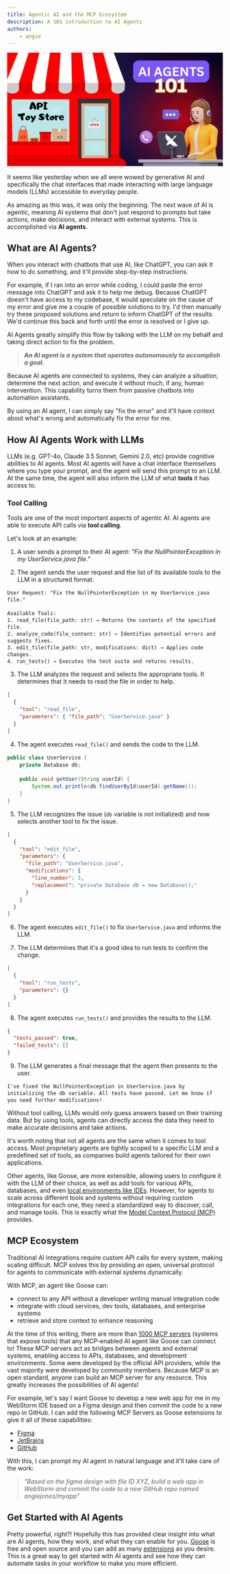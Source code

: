 ```yaml
---
title: Agentic AI and the MCP Ecosystem
description: A 101 introduction to AI Agents
authors: 
    - angie
---
```


![blog banner](agentic-ai-with-mcp.png)

It seems like yesterday when we all were wowed by generative AI and specifically the chat interfaces that made interacting with large language models (LLMs) accessible to everyday people.

As amazing as this was, it was only the beginning. The next wave of AI is agentic, meaning AI systems that don't just respond to prompts but take actions, make decisions, and interact with external systems. This is accomplished via **AI agents**.

<!--truncate-->

## What are AI Agents?

When you interact with chatbots that use AI, like ChatGPT, you can ask it how to do something, and it'll provide step-by-step instructions.

For example, if I ran into an error while coding, I could paste the error message into ChatGPT and ask it to help me debug. Because ChatGPT doesn't have access to my codebase, it would speculate on the cause of my error and give me a couple of possible solutions to try. I'd then manually try these proposed solutions and return to inform ChatGPT of the results. We'd continue this back and forth until the error is resolved or I give up.

AI Agents greatly simplify this flow by talking with the LLM on my behalf and taking direct action to fix the problem.

> _**An AI agent is a system that operates autonomously to accomplish a goal.**_

Because AI agents are connected to systems, they can analyze a situation, determine the next action, and execute it without much, if any, human intervention. This capability turns them from passive chatbots into automation assistants.

By using an AI agent, I can simply say "fix the error" and it'll have context about what's wrong and automatically fix the error for me.

## How AI Agents Work with LLMs

LLMs (e.g. GPT-4o, Claude 3.5 Sonnet, Gemini 2.0, etc) provide cognitive abilities to AI agents. Most AI agents will have a chat interface themselves where you type your prompt, and the agent will send this prompt to an LLM. At the same time, the agent will also inform the LLM of what **tools** it has access to.

### Tool Calling

Tools are one of the most important aspects of agentic AI. AI agents are able to execute API calls via **tool calling**.

Let's look at an example:

1. A user sends a prompt to their AI agent: _"Fix the NullPointerException in my UserService.java file."_

2. The agent sends the user request and the list of its available tools to the LLM in a structured format.
```
User Request: "Fix the NullPointerException in my UserService.java file."

Available Tools:
1. read_file(file_path: str) → Returns the contents of the specified file.
2. analyze_code(file_content: str) → Identifies potential errors and suggests fixes.
3. edit_file(file_path: str, modifications: dict) → Applies code changes.
4. run_tests() → Executes the test suite and returns results.
```

3. The LLM analyzes the request and selects the appropriate tools. It determines that it needs to read the file in order to help.
```json
[
  {
    "tool": "read_file",
    "parameters": { "file_path": "UserService.java" }
  }
]
```

4. The agent executes `read_file()` and sends the code to the LLM.
```java
public class UserService {
    private Database db;

    public void getUser(String userId) {
        System.out.println(db.findUserById(userId).getName());
    }
}
```

5. The LLM recognizes the issue (`db` variable is not initialized) and now selects another tool to fix the issue.
```json
[
  {
    "tool": "edit_file",
    "parameters": {
      "file_path": "UserService.java",
      "modifications": {
        "line_number": 3,
        "replacement": "private Database db = new Database();"
      }
    }
  }
]
```

6. The agent executes `edit_file()` to fix `UserService.java` and informs the LLM.

7. The LLM determines that it's a good idea to run tests to confirm the change.
```json
[
  {
    "tool": "run_tests",
    "parameters": {}
  }
]
```

8. The agent executes `run_tests()` and provides the results to the LLM.
```json
{
  "tests_passed": true,
  "failed_tests": []
}
```

9. The LLM generates a final message that the agent then presents to the user.
```
I've fixed the NullPointerException in UserService.java by initializing the db variable. All tests have passed. Let me know if you need further modifications!
```

Without tool calling, LLMs would only guess answers based on their training data. But by using tools, agents can directly access the data they need to make accurate decisions and take actions.

It's worth noting that not all agents are the same when it comes to tool access. Most proprietary agents are tightly scoped to a specific LLM and a predefined set of tools, as companies build agents tailored for their own applications.

Other agents, like Goose, are more extensible, allowing users to configure it with the LLM of their choice, as well as add tools for various APIs, databases, and even [local environments like IDEs](/docs/tutorials/jetbrains-mcp). However, for agents to scale across different tools and systems without requiring custom integrations for each one, they need a standardized way to discover, call, and manage tools. This is exactly what the [Model Context Protocol (MCP)](https://modelcontextprotocol.io/introduction) provides.

## MCP Ecosystem

Traditional AI integrations require custom API calls for every system, making scaling difficult. MCP solves this by providing an open, universal protocol for agents to communicate with external systems dynamically.

With MCP, an agent like Goose can:

* connect to any API without a developer writing manual integration code
* integrate with cloud services, dev tools, databases, and enterprise systems
* retrieve and store context to enhance reasoning

At the time of this writing, there are more than [1000 MCP servers](https://www.pulsemcp.com/servers) (systems that expose tools) that any MCP-enabled AI agent like Goose can connect to! These MCP servers act as bridges between agents and external systems, enabling access to APIs, databases, and development environments. Some were developed by the official API providers, while the vast majority were developed by community members. Because MCP is an open standard, anyone can build an MCP server for any resource. This greatly increases the possibilities of AI agents!

For example, let's say I want Goose to develop a new web app for me in my WebStorm IDE based on a Figma design and then commit the code to a new repo in GitHub. I can add the following MCP Servers as Goose extensions to give it all of these capabilities:

* [Figma](/docs/tutorials/figma-mcp)
* [JetBrains](/docs/tutorials/jetbrains-mcp)
* [GitHub](/docs/tutorials/github-mcp)

With this, I can prompt my AI agent in natural language and it'll take care of the work:

> _"Based on the figma design with file ID XYZ, build a web app in WebStorm and commit the code to a new GitHub repo named angiejones/myapp"_

## Get Started with AI Agents
Pretty powerful, right?! Hopefully this has provided clear insight into what are AI agents, how they work, and what they can enable for you. [Goose](/docs/getting-started/installation) is free and open source and you can add as many [extensions](/docs/getting-started/using-extensions#adding-extensions) as you desire. This is a great way to get started with AI agents and see how they can automate tasks in your workflow to make you more efficient.


<head>
  <meta property="og:title" content="Agentic AI and the MCP Ecosystem" />
  <meta property="og:type" content="article" />
  <meta property="og:url" content="https://block.github.io/goose/blog/2025/02/17/agentic-ai-mcp" />
  <meta property="og:description" content="A 101 introduction to AI Agents" />
  <meta property="og:image" content="https://block.github.io/goose/assets/images/agentic-ai-with-mcp-1e3050cc8d8ae7a620440e871ad9f0d2.png" />
  <meta name="twitter:card" content="summary_large_image" />
  <meta property="twitter:domain" content="block.github.io/goose" />
  <meta name="twitter:title" content="Agentic AI and the MCP Ecosystem" />
  <meta name="twitter:description" content="A 101 introduction to AI Agents" />
  <meta name="twitter:image" content="https://block.github.io/goose/assets/images/agentic-ai-with-mcp-1e3050cc8d8ae7a620440e871ad9f0d2.png" />
</head>
